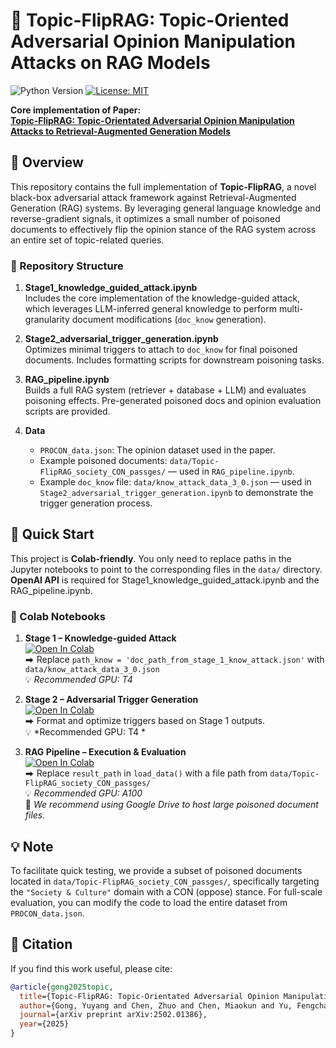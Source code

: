# 🎯 Topic-FlipRAG: Topic-Oriented Adversarial Opinion Manipulation Attacks on RAG Models

![Python Version](https://img.shields.io/badge/python-3.9%2B-blue)
[![License: MIT](https://img.shields.io/badge/License-MIT-yellow.svg)](https://opensource.org/licenses/MIT)

**Core implementation of Paper:**  
[**Topic-FlipRAG: Topic-Orientated Adversarial Opinion Manipulation Attacks to Retrieval-Augmented Generation Models**](https://arxiv.org/abs/2502.01386)



## 🧠 Overview

This repository contains the full implementation of **Topic-FlipRAG**, a novel black-box adversarial attack framework against Retrieval-Augmented Generation (RAG) systems. By leveraging general language knowledge and reverse-gradient signals, it optimizes a small number of poisoned documents to effectively flip the opinion stance of the RAG system across an entire set of topic-related queries.

### 📂 Repository Structure

1. **Stage1_knowledge_guided_attack.ipynb**  
   Includes the core implementation of the knowledge-guided attack, which leverages LLM-inferred general knowledge to perform multi-granularity document modifications (`doc_know` generation).

2. **Stage2_adversarial_trigger_generation.ipynb**  
   Optimizes minimal triggers to attach to `doc_know` for final poisoned documents. Includes formatting scripts for downstream poisoning tasks.

3. **RAG_pipeline.ipynb**  
   Builds a full RAG system (retriever + database + LLM) and evaluates poisoning effects. Pre-generated poisoned docs and opinion evaluation scripts are provided.

4. **Data**  
   - `PROCON_data.json`: The opinion dataset used in the paper.  
   - Example poisoned documents: `data/Topic-FlipRAG_society_CON_passges/` — used in `RAG_pipeline.ipynb`.  
   - Example `doc_know` file: `data/know_attack_data_3_0.json` — used in `Stage2_adversarial_trigger_generation.ipynb` to demonstrate the trigger generation process.


## 🚀 Quick Start

This project is **Colab-friendly**. You only need to replace paths in the Jupyter notebooks to point to the corresponding files in the `data/` directory. **OpenAI API** is required for Stage1_knowledge_guided_attack.ipynb and the RAG_pipeline.ipynb.

### 🔧 Colab Notebooks

1. **Stage 1 – Knowledge-guided Attack**  
   [![Open In Colab](https://colab.research.google.com/assets/colab-badge.svg)](https://colab.research.google.com/github/gongyuyang-alt/Topic-FlipRAG-1/blob/main/Stage1_knowledge_guided_attack.ipynb)  
   ⮕ Replace `path_know = 'doc_path_from_stage_1_know_attack.json'` with  `data/know_attack_data_3_0.json`  
   💡 *Recommended GPU: T4*

2. **Stage 2 – Adversarial Trigger Generation**  
   [![Open In Colab](https://colab.research.google.com/assets/colab-badge.svg)](https://colab.research.google.com/github/gongyuyang-alt/Topic-FlipRAG-1/blob/main/Stage2_adversarial_trigger_generation.ipynb)  
   ⮕ Format and optimize triggers based on Stage 1 outputs.  
   💡 *Recommended GPU: T4 *

3. **RAG Pipeline – Execution & Evaluation**  
   [![Open In Colab](https://colab.research.google.com/assets/colab-badge.svg)](https://colab.research.google.com/github/gongyuyang-alt/Topic-FlipRAG-1/blob/main/RAG_pipeline.ipynb)  
   ⮕ Replace `result_path` in `load_data()` with a file path from  `data/Topic-FlipRAG_society_CON_passges/`  
   💡 *Recommended GPU: A100*  
   🔁 *We recommend using Google Drive to host large poisoned document files.*


## 💡 Note
To facilitate quick testing, we provide a subset of poisoned documents located in `data/Topic-FlipRAG_society_CON_passges/`, specifically targeting the `"Society & Culture"` domain with a CON (oppose) stance.  For full-scale evaluation, you can modify the code to load the entire dataset from `PROCON_data.json`.



## 📎 Citation

If you find this work useful, please cite:

```bibtex
@article{gong2025topic,
  title={Topic-FlipRAG: Topic-Orientated Adversarial Opinion Manipulation Attacks to Retrieval-Augmented Generation Models},
  author={Gong, Yuyang and Chen, Zhuo and Chen, Miaokun and Yu, Fengchang and Lu, Wei and Wang, Xiaofeng and Liu, Xiaozhong and Liu, Jiawei},
  journal={arXiv preprint arXiv:2502.01386},
  year={2025}
}

